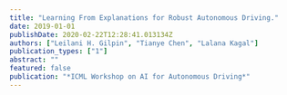 ```yaml
---
title: "Learning From Explanations for Robust Autonomous Driving."
date: 2019-01-01
publishDate: 2020-02-22T12:28:41.013134Z
authors: ["Leilani H. Gilpin", "Tianye Chen", "Lalana Kagal"]
publication_types: ["1"]
abstract: ""
featured: false
publication: "*ICML Workshop on AI for Autonomous Driving*"
---
```


